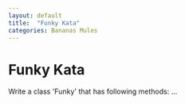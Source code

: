 ```yaml
---
layout: default
title:  "Funky Kata"
categories: Bananas Mules
---
```


# Funky Kata

Write a class 'Funky' that has following methods: ...